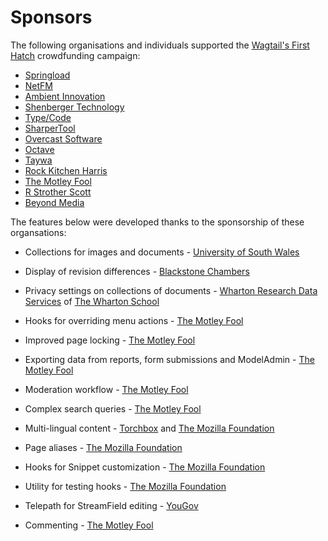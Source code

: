 # Sponsors

The following organisations and individuals supported the [Wagtail's First Hatch](https://www.kickstarter.com/projects/noripyt/wagtails-first-hatch) crowdfunding campaign:


- [Springload](https://springload.nz/)
- [NetFM](https://netfm.org/)
- [Ambient Innovation](https://ambient-innovation.com/)
- [Shenberger Technology](http://shenbergertech.com/)
- [Type/Code](https://typecode.com/)
- [SharperTool](https://sharpertool.com/)
- [Overcast Software](https://www.overcast.io/)
- [Octave](https://octave.nz/)
- [Taywa](https://www.taywa.ch/)
- [Rock Kitchen Harris](https://www.rkh.co.uk/)
- [The Motley Fool](https://www.fool.com/)
- [R Strother Scott](https://twitter.com/rstrotherscott)
- [Beyond Media](https://www.beyond.works/)

The features below were developed thanks to the sponsorship of these organsations:

 - Collections for images and documents - [University of South Wales](https://www.southwales.ac.uk/)

- Display of revision differences - [Blackstone Chambers](https://www.blackstonechambers.com/)

- Privacy settings on collections of documents - [Wharton Research Data Services](https://www.WhartonWRDS.com/) of [The Wharton School](https://www.wharton.upenn.edu)

- Hooks for overriding menu actions - [The Motley Fool](https://www.fool.com/)

- Improved page locking - [The Motley Fool](https://www.fool.com/)

- Exporting data from reports, form submissions and ModelAdmin  - [The Motley Fool](https://www.fool.com/)

- Moderation workflow  - [The Motley Fool](https://www.fool.com/)

- Complex search queries  - [The Motley Fool](https://www.fool.com/)

- Multi-lingual content - [Torchbox](https://torchbox.com/wagtail-cms/) and [The Mozilla Foundation](https://foundation.mozilla.org/en/)

- Page aliases - [The Mozilla Foundation](https://foundation.mozilla.org/en/)

- Hooks for Snippet customization - [The Mozilla Foundation](https://foundation.mozilla.org/en/)

- Utility for testing hooks - [The Mozilla Foundation](https://foundation.mozilla.org/en/)

- Telepath for StreamField editing - [YouGov](https://yougov.co.uk/)

- Commenting - [The Motley Fool](https://www.fool.com/)
